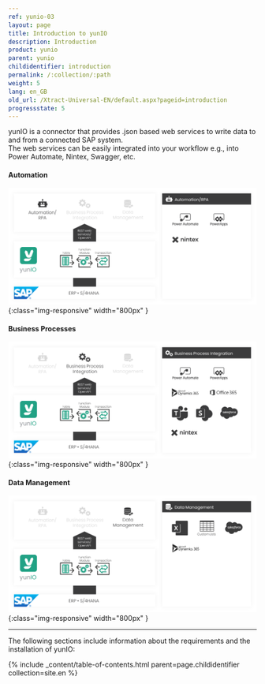 ```yaml
---
ref: yunio-03
layout: page
title: Introduction to yunIO
description: Introduction
product: yunio
parent: yunio
childidentifier: introduction
permalink: /:collection/:path
weight: 5
lang: en_GB
old_url: /Xtract-Universal-EN/default.aspx?pageid=introduction
progressstate: 5
---
```


yunIO is a connector that provides .json based web services to write data to and from a connected SAP system. <br>
The web services can be easily integrated into your workflow e.g., into Power Automate, Nintex, Swagger, etc.

#### Automation
![yunIO-Automation](/img/content/yunio/yunio-automation.png){:class="img-responsive" width="800px" }<br>
#### Business Processes
![yunIO-Business-Processes](/img/content/yunio/yunio-business.png){:class="img-responsive" width="800px" }<br>
#### Data Management
![yunIO-Data-Management](/img/content/yunio/yunio-data-management.png){:class="img-responsive" width="800px" }

*****
The following sections include information about the requirements and the installation of yunIO:

{% include _content/table-of-contents.html parent=page.childidentifier collection=site.en %}